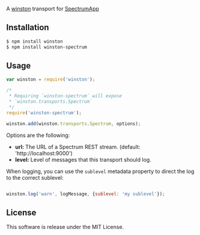 A [winston][0] transport for [SpectrumApp][1]

## Installation

``` sh
$ npm install winston
$ npm install winston-spectrum
```

## Usage

``` js
var winston = require('winston');

/*
 * Requiring `winston-spectrum` will expose
 * `winston.transports.Spectrum`
 */
require('winston-spectrum');

winston.add(winston.transports.Spectrum, options);
```

Options are the following:

* __url:__ The URL of a Spectrum REST stream. (default: 'http://localhost:9000')
* __level:__ Level of messages that this transport should log.

When logging, you can use the `sublevel` metadata property to direct the log to
the correct sublevel:

``` js

winston.log('warn', logMessage, {sublevel: 'my sublevel'});

```

## License

This software is release under the MIT License.

[0]: https://github.com/winstonjs/winston
[1]: https://www.devspectrum.com/
